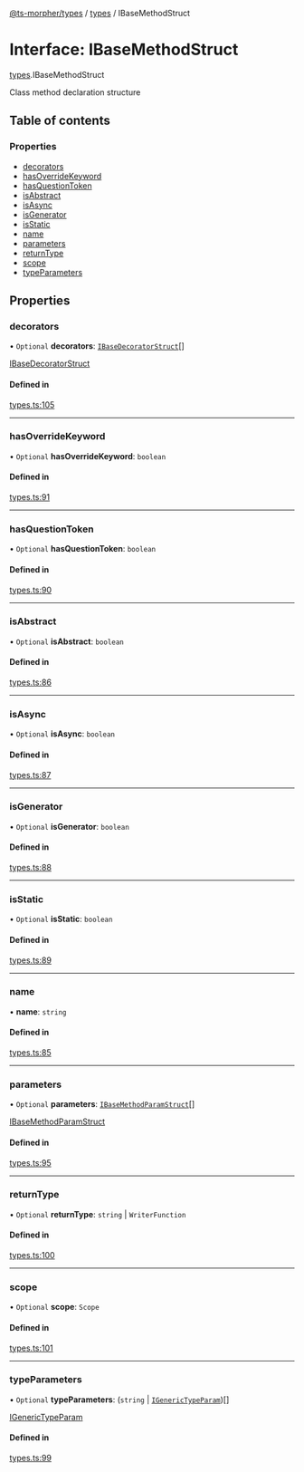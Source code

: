 [@ts-morpher/types](../README.md) / [types](../modules/types.md) / IBaseMethodStruct

# Interface: IBaseMethodStruct

[types](../modules/types.md).IBaseMethodStruct

Class method declaration structure

## Table of contents

### Properties

- [decorators](types.IBaseMethodStruct.md#decorators)
- [hasOverrideKeyword](types.IBaseMethodStruct.md#hasoverridekeyword)
- [hasQuestionToken](types.IBaseMethodStruct.md#hasquestiontoken)
- [isAbstract](types.IBaseMethodStruct.md#isabstract)
- [isAsync](types.IBaseMethodStruct.md#isasync)
- [isGenerator](types.IBaseMethodStruct.md#isgenerator)
- [isStatic](types.IBaseMethodStruct.md#isstatic)
- [name](types.IBaseMethodStruct.md#name)
- [parameters](types.IBaseMethodStruct.md#parameters)
- [returnType](types.IBaseMethodStruct.md#returntype)
- [scope](types.IBaseMethodStruct.md#scope)
- [typeParameters](types.IBaseMethodStruct.md#typeparameters)

## Properties

### decorators

• `Optional` **decorators**: [`IBaseDecoratorStruct`](types.IBaseDecoratorStruct.md)[]

[IBaseDecoratorStruct](types.IBaseDecoratorStruct.md)

#### Defined in

[types.ts:105](https://github.com/linbudu599/morpher/blob/98d4a1f/packages/types/src/types.ts#L105)

___

### hasOverrideKeyword

• `Optional` **hasOverrideKeyword**: `boolean`

#### Defined in

[types.ts:91](https://github.com/linbudu599/morpher/blob/98d4a1f/packages/types/src/types.ts#L91)

___

### hasQuestionToken

• `Optional` **hasQuestionToken**: `boolean`

#### Defined in

[types.ts:90](https://github.com/linbudu599/morpher/blob/98d4a1f/packages/types/src/types.ts#L90)

___

### isAbstract

• `Optional` **isAbstract**: `boolean`

#### Defined in

[types.ts:86](https://github.com/linbudu599/morpher/blob/98d4a1f/packages/types/src/types.ts#L86)

___

### isAsync

• `Optional` **isAsync**: `boolean`

#### Defined in

[types.ts:87](https://github.com/linbudu599/morpher/blob/98d4a1f/packages/types/src/types.ts#L87)

___

### isGenerator

• `Optional` **isGenerator**: `boolean`

#### Defined in

[types.ts:88](https://github.com/linbudu599/morpher/blob/98d4a1f/packages/types/src/types.ts#L88)

___

### isStatic

• `Optional` **isStatic**: `boolean`

#### Defined in

[types.ts:89](https://github.com/linbudu599/morpher/blob/98d4a1f/packages/types/src/types.ts#L89)

___

### name

• **name**: `string`

#### Defined in

[types.ts:85](https://github.com/linbudu599/morpher/blob/98d4a1f/packages/types/src/types.ts#L85)

___

### parameters

• `Optional` **parameters**: [`IBaseMethodParamStruct`](types.IBaseMethodParamStruct.md)[]

[IBaseMethodParamStruct](types.IBaseMethodParamStruct.md)

#### Defined in

[types.ts:95](https://github.com/linbudu599/morpher/blob/98d4a1f/packages/types/src/types.ts#L95)

___

### returnType

• `Optional` **returnType**: `string` \| `WriterFunction`

#### Defined in

[types.ts:100](https://github.com/linbudu599/morpher/blob/98d4a1f/packages/types/src/types.ts#L100)

___

### scope

• `Optional` **scope**: `Scope`

#### Defined in

[types.ts:101](https://github.com/linbudu599/morpher/blob/98d4a1f/packages/types/src/types.ts#L101)

___

### typeParameters

• `Optional` **typeParameters**: (`string` \| [`IGenericTypeParam`](types.IGenericTypeParam.md))[]

[IGenericTypeParam](types.IGenericTypeParam.md)

#### Defined in

[types.ts:99](https://github.com/linbudu599/morpher/blob/98d4a1f/packages/types/src/types.ts#L99)
